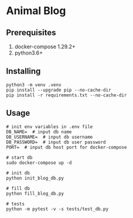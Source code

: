 # Animal Blog

## Prerequisites
<ol>
    <li>docker-compose 1.29.2+</li>
    <li>python3.6+</li>
</ol>

## Installing
```shell
python3 -m venv .venv
pip install --upgrade pip --no-cache-dir
pip install -r requirements.txt --no-cache-dir
```

## Usage
```
# init env variables in .env file
DB_NAME=  # input db name
DB_USERNAME=  # input db username
DB_PASSWORD=  # input db user password
PORT=  # input db host port for docker-compose
```

```shell
# start db
sudo docker-compose up -d
```

```shell
# init db
python init_blog_db.py
```

```shell
# fill db
python fill_blog_db.py
```

```shell
# tests
python -m pytest -v -s tests/test_db.py
```
